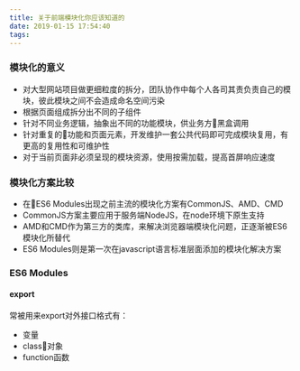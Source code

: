 ```yaml
---
title: 关于前端模块化你应该知道的
date: 2019-01-15 17:54:40
tags:
---
```


### 模块化的意义
- 对大型网站项目做更细粒度的拆分，团队协作中每个人各司其责负责自己的模块，彼此模块之间不会造成命名空间污染
- 根据页面组成拆分出不同的子组件
- 针对不同业务逻辑，抽象出不同的功能模块，供业务方黑盒调用
- 针对重复的功能和页面元素，开发维护一套公共代码即可完成模块复用，有更高的复用性和可维护性
- 对于当前页面非必须呈现的模块资源，使用按需加载，提高首屏响应速度

### 模块化方案比较
- 在ES6 Modules出现之前主流的模块化方案有CommonJS、AMD、CMD
- CommonJS方案主要应用于服务端NodeJS，在node环境下原生支持
- AMD和CMD作为第三方的类库，来解决浏览器端模块化问题，正逐渐被ES6模块化所替代
- ES6 Modules则是第一次在javascript语言标准层面添加的模块化解决方案

### ES6 Modules
#### export
常被用来export对外接口格式有：
- 变量
- class对象
- function函数

